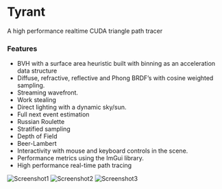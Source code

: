 # Tyrant
A high performance realtime CUDA triangle path tracer

### Features
- BVH with a surface area heuristic built with binning as an acceleration data structure
- Diffuse, refractive, reflective and Phong BRDF’s with cosine weighted sampling.
- Streaming wavefront.
- Work stealing
- Direct lighting with a dynamic sky/sun.
- Full next event estimation
- Russian Roulette
- Stratified sampling
- Depth of Field
- Beer-Lambert
- Interactivity with mouse and keyboard controls in the scene.
- Performance metrics using the ImGui library.
- High performance real-time path tracing

![Screenshot1](http://g2f.nl/0xkvrp6)
![Screenshot2](http://g2f.nl/004m1ee)
![Screenshot3](http://g2f.nl/0b42dz5)
